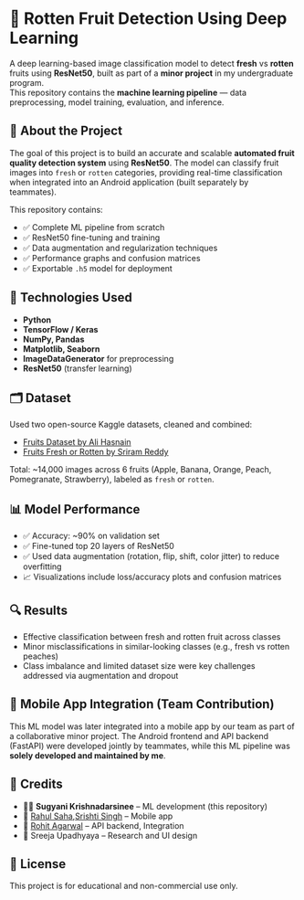 # 🍎 Rotten Fruit Detection Using Deep Learning

A deep learning-based image classification model to detect **fresh** vs **rotten** fruits using **ResNet50**, built as part of a **minor project** in my undergraduate program.  
This repository contains the **machine learning pipeline** — data preprocessing, model training, evaluation, and inference.

## 📌 About the Project

The goal of this project is to build an accurate and scalable **automated fruit quality detection system** using **ResNet50**. The model can classify fruit images into `fresh` or `rotten` categories, providing real-time classification when integrated into an Android application (built separately by teammates).

This repository contains:

- ✅ Complete ML pipeline from scratch
- ✅ ResNet50 fine-tuning and training
- ✅ Data augmentation and regularization techniques
- ✅ Performance graphs and confusion matrices
- ✅ Exportable `.h5` model for deployment

## 🧠 Technologies Used

- **Python**  
- **TensorFlow / Keras**  
- **NumPy, Pandas**  
- **Matplotlib, Seaborn**  
- **ImageDataGenerator** for preprocessing  
- **ResNet50** (transfer learning)

## 🗂️ Dataset

Used two open-source Kaggle datasets, cleaned and combined:

- [Fruits Dataset by Ali Hasnain](https://www.kaggle.com/datasets/alihasnainch/fruits-dataset-for-classification)  
- [Fruits Fresh or Rotten by Sriram Reddy](https://www.kaggle.com/datasets/sriramr/fruits-fresh-and-rotten-for-classification)

Total: ~14,000 images across 6 fruits (Apple, Banana, Orange, Peach, Pomegranate, Strawberry), labeled as `fresh` or `rotten`.

## 📊 Model Performance

- ✅ Accuracy: ~90% on validation set
- ✅ Fine-tuned top 20 layers of ResNet50
- ✅ Used data augmentation (rotation, flip, shift, color jitter) to reduce overfitting
- 📈 Visualizations include loss/accuracy plots and confusion matrices

## 🔍 Results

- Effective classification between fresh and rotten fruit across classes
- Minor misclassifications in similar-looking classes (e.g., fresh vs rotten peaches)
- Class imbalance and limited dataset size were key challenges addressed via augmentation and dropout

## 📱 Mobile App Integration (Team Contribution)

This ML model was later integrated into a mobile app by our team as part of a collaborative minor project. The Android frontend and API backend (FastAPI) were developed jointly by teammates, while this ML pipeline was **solely developed and maintained by me**.

## 👥 Credits

- 👩‍💻 **Sugyani Krishnadarsinee** – ML development (this repository)  
- 🤝 [Rahul Saha](https://github.com/Rahulsaha30),[Srishti Singh](https://github.com/srish01ti) – Mobile app  
- 🤝 [Rohit Agarwal](https://github.com/rohitagr1) – API backend, Integration  
- 🤝 Sreeja Upadhyaya – Research and UI design


## 📃 License

This project is for educational and non-commercial use only.
